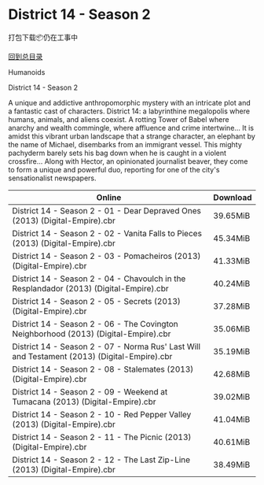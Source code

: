 # District 14 - Season 2

打包下载📦仍在工事中

[回到总目录](/Catalogs.md)

Humanoids

District 14 - Season 2

A unique and addictive anthropomorphic mystery with an intricate plot and a fantastic cast of characters. District 14: a labyrinthine megalopolis where humans, animals, and aliens coexist.  A rotting Tower of Babel where anarchy and wealth commingle, where affluence and crime intertwine... It is amidst this vibrant urban landscape that a strange character, an elephant by the name of Michael, disembarks from an immigrant vessel.  This mighty pachyderm barely sets his bag down when he is caught in a violent crossfire... Along with Hector, an opinionated journalist beaver, they come to form a unique and powerful duo, reporting for one of the city's sensationalist newspapers.  





Online | Download
--- | ---
District 14 - Season 2 - 01 - Dear Depraved Ones (2013) (Digital-Empire).cbr | 39.65MiB
District 14 - Season 2 - 02 - Vanita Falls to Pieces (2013) (Digital-Empire).cbr | 45.34MiB
District 14 - Season 2 - 03 - Pomacheiros (2013) (Digital-Empire).cbr | 41.33MiB
District 14 - Season 2 - 04 - Chavoulch in the Resplandador (2013) (Digital-Empire).cbr | 40.24MiB
District 14 - Season 2 - 05 - Secrets (2013) (Digital-Empire).cbr | 37.28MiB
District 14 - Season 2 - 06 - The Covington Neighborhood (2013) (Digital-Empire).cbr | 35.06MiB
District 14 - Season 2 - 07 - Norma Rus' Last Will and Testament (2013) (Digital-Empire).cbr | 35.19MiB
District 14 - Season 2 - 08 - Stalemates (2013) (Digital-Empire).cbr | 42.68MiB
District 14 - Season 2 - 09 - Weekend at Tumacana (2013) (Digital-Empire).cbr | 39.02MiB
District 14 - Season 2 - 10 - Red Pepper Valley (2013) (Digital-Empire).cbr | 41.04MiB
District 14 - Season 2 - 11 - The Picnic (2013) (Digital-Empire).cbr | 40.61MiB
District 14 - Season 2 - 12 - The Last Zip-Line (2013) (Digital-Empire).cbr | 38.49MiB